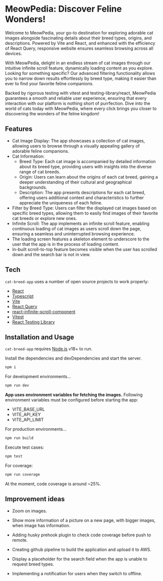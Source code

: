 # MeowPedia: Discover Feline Wonders!

Welcome to MeowPedia, your go-to destination for exploring adorable cat images alongside fascinating details about their breed types, origins, and descriptions. Powered by Vite and React, and enhanced with the efficiency of React Query, responsive website ensures seamless browsing across all devices.

With MeowPedia, delight in an endless stream of cat images through our intuitive infinite scroll feature, dynamically loading content as you explore. Looking for something specific? Our advanced filtering functionality allows you to narrow down results effortlessly by breed type, making it easier than ever to find your favorite feline companions.

Backed by rigorous testing with vitest and testing-library/react, MeowPedia guarantees a smooth and reliable user experience, ensuring that every interaction with our platform is nothing short of purrfection. Dive into the world of cats today with MeowPedia, where every click brings you closer to discovering the wonders of the feline kingdom!

## Features

- Cat Image Display: The app showcases a collection of cat images, allowing users to browse through a visually appealing gallery of adorable feline companions.
- Cat Information:
  - Breed Type: Each cat image is accompanied by detailed information about its breed type, providing users with insights into the diverse range of cat breeds.
  - Origin: Users can learn about the origins of each cat breed, gaining a deeper understanding of their cultural and geographical backgrounds.
  - Description: The app presents descriptions for each cat breed, offering users additional context and characteristics to further appreciate the uniqueness of each feline.
- Filter by Breed Type: Users can filter the displayed cat images based on specific breed types, allowing them to easily find images of their favorite cat breeds or explore new ones.
- Infinite Scroll: The app implements an infinite scroll feature, enabling continuous loading of cat images as users scroll down the page, ensuring a seamless and uninterrupted browsing experience.
- The loading screen features a skeleton element to underscore to the user that the app is in the process of loading content.
- In-built scroll-to-top feature becomes visible when the user has scrolled down and the search bar is not in view.

## Tech

`cat-breed-app` uses a number of open source projects to work properly:

- [React]
- [Typescript]
- [Vite]
- [React Query]
- [react-infinite-scroll-component]
- [Vitest]
- [React Testing Library]

## Installation and Usage

`cat-breed-app` requires [Node.js](https://nodejs.org/) v18+ to run.

Install the dependencies and devDependencies and start the server.

```sh
npm i
```

For development environments...

```sh
npm run dev
```

**App uses environment variables for fetching the images.**
Following environment variables must be configured before starting the app:

- VITE_BASE_URL
- VITE_API_KEY
- VITE_API_LIMIT

For production environments...

```sh
npm run build
```

Execute test cases:

```sh
npm test
```

For coverage:

```sh
npm run coverage
```

At the moment, code coverage is around ~25%.

## Improvement ideas

- Zoom on images.
- Show more information of a picture on a new page, with bigger images, when image has information.
- Adding husky prehook plugin to check code coverage before push to remote.
- Creating github pipeline to build the application and upload it to AWS.
- Display a placeholder for the search field when the app is unable to request breed types.
- Implementing a notification for users when they switch to offline.

  [React]: https://react.dev/
  [Typescript]: https://typescriptlang.org/
  [Vite]: https://vitejs.dev/
  [React Query]: https://tanstack.com/
  [react-infinite-scroll-component]: https://www.npmjs.com/package/react-infinite-scroll-component
  [Vitest]: https://vitest.dev/
  [React Testing Library]: https://testing-library.com/
